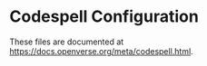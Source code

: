 <!--
SPDX-FileCopyrightText: 2017 Fermi Research Alliance, LLC
SPDX-License-Identifier: Apache-2.0
-->

# Codespell Configuration

These files are documented at <https://docs.openverse.org/meta/codespell.html>.
